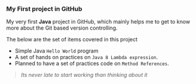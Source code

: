 ### My First project in GitHub

My very first **Java** project in GitHub, which mainly helps me to get to know more about the Git based version controlling.

The below are the set of items covered in this project

* Simple Java `Hello World` program
*  A set of hands on practices on `Java 8 Lambda expression`.
 * Planned to have a set of practices code on `Method References`.


> *Its never late to start working than thinking about it*